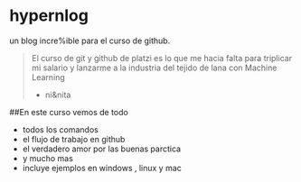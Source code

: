 # hypernlog
un blog incre%ible para el  curso de github.
>El curso de git y github de platzi es lo que me hacia falta para triplicar mi salario y lanzarme a la industria del tejido de lana con Machine Learning
>- ni&nita

##En este curso vemos de todo
- todos los comandos
- el flujo de trabajo en github
- el verdadero amor por las buenas parctica
- y mucho mas
- incluye ejemplos en windows 
, linux y mac